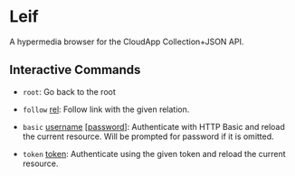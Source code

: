 # Leif

A hypermedia browser for the CloudApp Collection+JSON API.

## Interactive Commands

  - `root`:
    Go back to the root

  - `follow` <u>rel</u>:
    Follow link with the given relation.

  - `basic` <u>username</u> [<u>password</u>]:
    Authenticate with HTTP Basic and reload the current resource. Will be
    prompted for password if it is omitted.

  - `token` <u>token</u>:
    Authenticate using the given token and reload the current resource.
